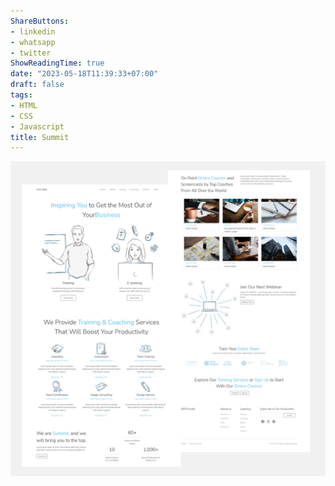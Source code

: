 ```yaml
---
ShareButtons:
- linkedin
- whatsapp
- twitter
ShowReadingTime: true
date: "2023-05-18T11:39:33+07:00"
draft: false
tags:
- HTML
- CSS
- Javascript
title: Summit
---
```


![Summit](./Summit.jpg)